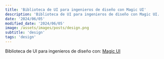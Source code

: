 ```yaml
---
title: 'Biblioteca de UI para ingenieros de diseño con Magic UI'
description: 'Biblioteca de UI para ingenieros de diseño con Magic UI.'
date: '2024/06/05'
modified_date: '2024/06/05'
image: /assets/images/posts/design.png
subtitle: 'design'
tags: 'design'
---
```


Biblioteca de UI para ingenieros de diseño con: [Magic UI](https://magicui.design/)
